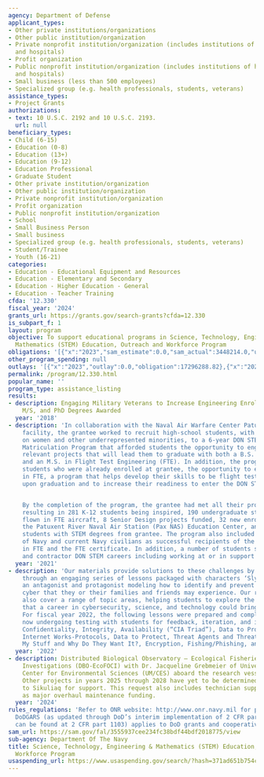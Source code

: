 ```yaml
---
agency: Department of Defense
applicant_types:
- Other private institutions/organizations
- Other public institution/organization
- Private nonprofit institution/organization (includes institutions of higher education
  and hospitals)
- Profit organization
- Public nonprofit institution/organization (includes institutions of higher education
  and hospitals)
- Small business (less than 500 employees)
- Specialized group (e.g. health professionals, students, veterans)
assistance_types:
- Project Grants
authorizations:
- text: 10 U.S.C. 2192 and 10 U.S.C. 2193.
  url: null
beneficiary_types:
- Child (6-15)
- Education (0-8)
- Education (13+)
- Education (9-12)
- Education Professional
- Graduate Student
- Other private institution/organization
- Other public institution/organization
- Private nonprofit institution/organization
- Profit organization
- Public nonprofit institution/organization
- School
- Small Business Person
- Small business
- Specialized group (e.g. health professionals, students, veterans)
- Student/Trainee
- Youth (16-21)
categories:
- Education - Educational Equipment and Resources
- Education - Elementary and Secondary
- Education - Higher Education - General
- Education - Teacher Training
cfda: '12.330'
fiscal_year: '2024'
grants_url: https://grants.gov/search-grants?cfda=12.330
is_subpart_f: 1
layout: program
objective: To support educational programs in Science, Technology, Engineering and
  Mathematics (STEM) Education, Outreach and Workforce Program
obligations: '[{"x":"2023","sam_estimate":0.0,"sam_actual":3448214.0,"usa_spending_actual":24534822.24},{"x":"2024","sam_estimate":0.0,"sam_actual":4532132.0,"usa_spending_actual":55291207.82},{"x":"2025","sam_estimate":0.0,"sam_actual":3387648.0,"usa_spending_actual":580435.68}]'
other_program_spending: null
outlays: '[{"x":"2023","outlay":0.0,"obligation":17296288.82},{"x":"2024","outlay":0.0,"obligation":32120463.6},{"x":"2025","outlay":0.0,"obligation":0.0}]'
permalink: /program/12.330.html
popular_name: ''
program_type: assistance_listing
results:
- description: Engaging Military Veterans to Increase Engineering Enrollment and B/S,
    M/S, and PhD Degrees Awarded
  year: '2018'
- description: 'In collaboration with the Naval Air Warfare Center Patuxent River
    facility, the grantee worked to recruit high-school students, with an emphasis
    on women and other underrepresented minorities, to a 6-year DON STEM Workforce
    Matriculation Program that afforded students the opportunity to engage in DON
    relevant projects that will lead them to graduate with both a B.S. in a STEM major
    and an M.S. in Flight Test Engineering (FTE). In addition, the program allowed
    students who were already enrolled at grantee, the opportunity to earn a certificate
    in FTE, a program that helps develop their skills to be flight test-ready engineers
    upon graduation and to increase their readiness to enter the DON STEM workforce.


    By the completion of the program, the grantee had met all their program goals,
    resulting in 281 K-12 students being inspired, 190 undergraduate students being
    flown in FTE aircraft, 8 Senior Design projects funded, 32 new enrollments at
    the Patuxent River Naval Air Station (Pax NAS) Education Center, and numerous
    students with STEM degrees from grantee. The program also included uniformed members
    of Navy and current Navy civilians as successful recipients of the M.S. degree
    in FTE and the FTE certificate. In addition, a number of students selected civilian
    and contractor DON STEM careers including working at or in support of Pax NAS.'
  year: '2021'
- description: 'Our materials provide solutions to these challenges by taking students
    through an engaging series of lessons packaged with characters ‘Slybert’ and ‘Cybert’
    an antagonist and protagonist modeling how to identify and prevent threats in
    cyber that they or their families and friends may experience. Our resource materials
    also cover a range of topic areas, helping students to explore the range of content
    that a career in cybersecurity, science, and technology could bring for them.
    For fiscal year 2022, the following lessons were prepared and completed and are
    now undergoing testing with students for feedback, iteration, and improvement:
    Confidentiality, Integrity, Availability (“CIA Triad”), Data to Protect, How the
    Internet Works-Protocols, Data to Protect, Threat Agents and Threats: Who Wants
    My Stuff and Why Do They Want It?, Encryption, Fishing/Phishing, and Hashing.'
  year: '2022'
- description: Distributed Biological Observatory – Ecological Fisheries Oceanography
    Investigations (DBO-EcoFOCI) with Dr. Jacqueline Grebmeier of University of Maryland
    Center for Environmental Sciences (UM/CES) aboard the research vessel Sikuliaq.
    Other projects in years 2025 through 2028 have yet to be determined and assigned
    to Sikuliaq for support. This request also includes technician support as well
    as major overhaul maintenance funding.
  year: '2024'
rules_regulations: 'Refer to ONR website: http://www.onr.navy.mil for program announcements.   The
  DoDGARS (as updated through DoD’s interim implementation of 2 CFR part 200 which
  can be found at 2 CFR part 1103) applies to DoD grants and cooperative agreements.'
sam_url: https://sam.gov/fal/3555937cee234fc38bdf44bdf2018775/view
sub-agency: Department Of The Navy
title: Science, Technology, Engineering & Mathematics (STEM) Education, Outreach and
  Workforce Program
usaspending_url: https://www.usaspending.gov/search/?hash=371ad651b754c674911ddebbf4d89185
---
```

